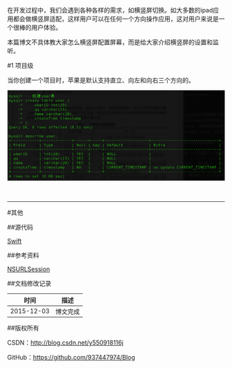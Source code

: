 在开发过程中，我们会遇到各种各样的需求，如横竖屏切换。如大多数的ipad应用都会做横竖屏适配，这样用户可以在任何一个方向操作应用，这对用户来说是一个很棒的用户体验。

本篇博文不具体教大家怎么横竖屏配置屏幕，而是给大家介绍横竖屏的设置和监听。

#1 项目级

当你创建一个项目时，苹果是默认支持直立、向左和向右三个方向的。





![](https://raw.githubusercontent.com/937447974/Blog/master/Resources/2015111101.png)

&#160;

----------

#其他

##源代码

[Swift](https://github.com/937447974/Swift)

##参考资料

[NSURLSession](https://developer.apple.com/library/ios/documentation/Foundation/Reference/NSURLSession_class/index.html)

##文档修改记录

| 时间 | 描述 |
| ---- | ---- |
| 2015-12-03 | 博文完成 |

##版权所有

CSDN：http://blog.csdn.net/y550918116j

GitHub：https://github.com/937447974/Blog